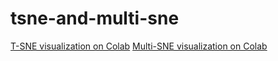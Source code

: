 # tsne-and-multi-sne

[T-SNE visualization on Colab](https://colab.research.google.com/drive/1soukZivEHrhlhpYGZ9_Eo3Ya2PRlvKKW?usp=sharing)
[Multi-SNE visualization on Colab](https://colab.research.google.com/drive/1-_ktoywIXjy1WV2dRyyGeY2UdhnxKPOd?usp=sharing)
